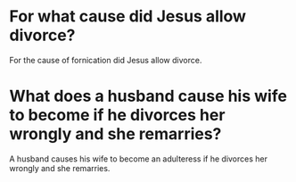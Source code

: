 # For what cause did Jesus allow divorce?

For the cause of fornication did Jesus allow divorce.

# What does a husband cause his wife to become if he divorces her wrongly and she remarries?

A husband causes his wife to become an adulteress if he divorces her wrongly and she remarries.
